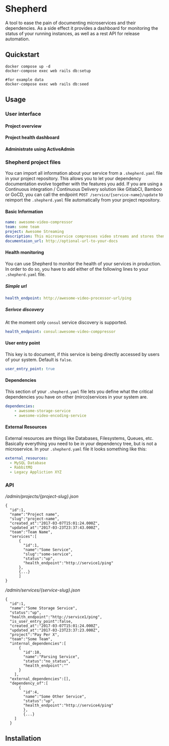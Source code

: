 # Shepherd

A tool to ease the pain of documenting microservices and their dependencies. As a side effect it provides a dashboard for monitoring the status of your running instances, as well as a rest API for release automation.

## Quickstart

```
docker compose up -d
docker-compose exec web rails db:setup

#for example data
docker-compose exec web rails db:seed

```

## Usage
### User interface
#### Project overview

#### Project health dashboard

#### Administrate using ActiveAdmin

### Shepherd project files
You can import all information about your service from a `.shepherd.yaml` file in your project repository.
This allows you to let your dependency documentation evolve together with the features you add.
If you are using a Continuous integration / Continuous Delivery solution like GitlabCI, Bamboo or GoCD, you can call
the endpoint `POST /service/{service-name}/update` to reimport the `.shepherd.yaml` file automatically from your project
 repository.
#### Basic Information

```yaml
name: awesome-video-compressor
team: some team
project: Awesome Streaming
description: This microservice compresses video streams and stores them in a s3 bucket
documentaion_url: http://optional-url-to-your-docs
```

#### Health monitoring
You can use Shepherd to monitor the health of your services in production.
In order to do so, you have to add either of the following lines to your `.shepherd.yaml` file.

##### Simple url
```yaml
health_endpoint: http://awesome-video-processor-url/ping
```

##### Serivce discovery
At the moment only `consul` service discovery is supported.
```yaml
health_endpoint: consul:awesome-video-comppressor

```
#### User entry point
This key is to document, if this service is being directly accessed by users of your system. Default is `false`.
```yaml
user_entry_point: true
```

#### Dependencies
This section of your `.shepherd.yaml` file lets you define what the critical dependencies you have on other (mirco)services in your system are.
```yaml
dependencies:
    - awesome-storage-service
    - awesome-video-encoding-service
```

#### External Resources
External resources are things like Databases, Filesystems, Queues, etc.
Basically everything you need to be in your dependency tree, but is not a microservice.
In your `.shepherd.yaml` file it looks something like this:
```yaml
external_resources:
  - MySQL Database
  - RabbitMQ
  - Legacy Appliction XYZ
```
### API
*/admin/projects/{project-slug}.json*

```
{
  "id":1,
  "name":"Project name",
  "slug":"project-name",
  "created_at":"2017-03-07T15:01:24.000Z",
  "updated_at":"2017-03-23T23:37:43.000Z",
  "team":"Team Name",
  "services":[
      {
        "id":1,
        "name":"Some Service",
        "slug":"some-service",
        "status":"up",
        "health_endpoint":"http://service1/ping"
      },
      {...}
      ]
}
```


*/admin/services/{service-slug}.json*
```
{
  "id":1,
  "name":"Some Storage Service",
  "status":"up",
  "health_endpoint":"http://service1/ping",
  "is_user_entry_point":false,
  "created_at":"2017-03-07T15:01:24.000Z",
  "updated_at":"2017-03-23T23:37:23.000Z",
  "project":"Pay Per X",
  "team":"Some Team",
  "internal_dependencies":[
      {
        "id":10,
        "name":"Parsing Service",
        "status":"no_status",
        "health_endpoint":""
      }
    ],
  "external_dependencies":[],
  "dependency_of":[
      {
        "id":4,
        "name":"Some Other Service",
        "status":"up",
        "health_endpoint":"http://service4/ping"
        },
        {...}
    ]
  }
  ```

## Installation
